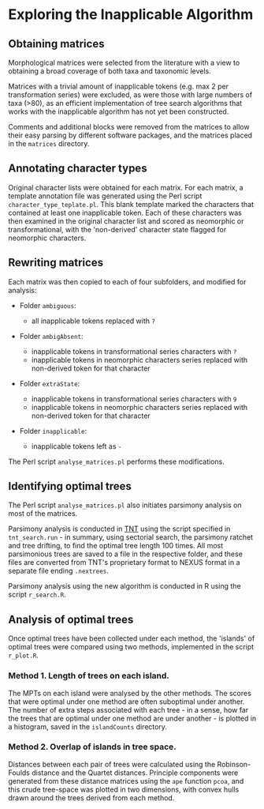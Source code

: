 # Exploring the Inapplicable Algorithm

## Obtaining matrices

Morphological matrices were selected from the literature with a view to obtaining a broad coverage
of both taxa and taxonomic levels.

Matrices with a trivial amount of inapplicable tokens (e.g. max 2 per transformation series)
were excluded, as were those with large numbers of taxa (>80), as an efficient implementation
of tree search algorithms that works with the inapplicable algorithm has not yet been constructed.

Comments and additional blocks were removed from the matrices to allow their easy parsing by
different software packages, and the matrices placed in the `matrices` directory.

## Annotating character types

Original character lists were obtained for each matrix.  For each matrix, a template annotation
file was generated using the Perl script `character_type_teplate.pl`.  This blank template
marked the characters that contained at least one inapplicable token.  Each of these characters
was then examined in the original character list and scored as neomorphic or transformational,
with the 'non-derived' character state flagged for neomorphic characters.

## Rewriting matrices

Each matrix was then copied to each of four subfolders, and modified for analysis:

- Folder `ambiguous`:
  *  all inapplicable tokens replaced with `?`

- Folder `ambigAbsent`: 
  * inapplicable tokens in transformational series characters with `?`
  * inapplicable tokens in neomorphic characters series replaced with non-derived token
      for that character
    
    
- Folder `extraState`: 
  * inapplicable tokens in transformational series characters with `9`
  * inapplicable tokens in neomorphic characters series replaced with non-derived token
      for that character
    
    
- Folder `inapplicable`: 
  * inapplicable tokens left as `-`
    
The Perl script `analyse_matrices.pl` performs these modifications.

## Identifying optimal trees

The Perl script `analyse_matrices.pl` also initiates parsimony analysis on most of the matrices.

Parsimony analysis is conducted in [TNT](http://www.lillo.org.ar/phylogeny/tnt/) using the 
script specified in `tnt_search.run` - in summary, using sectorial search,
the parsimony ratchet and tree drifting, to find the optimal tree length 100 times.  All
most parsimonious trees are saved to a file in the respective folder, and these files are 
converted from TNT's proprietary format to NEXUS format in a separate file ending `.nextrees`.

Parsimony analysis using the new algorithm is conducted in R using the script `r_search.R`.

## Analysis of optimal trees

Once optimal trees have been collected under each method, the 'islands' of optimal trees were
compared using two methods, implemented in the script `r_plot.R`.

### Method 1. Length of trees on each island.

The MPTs on each island were analysed by the other methods.  The scores that were optimal under
one method are often suboptimal under another.  The number of extra steps associated with each
tree - in a sense, how far the trees that are optimal under one method are under another - is
plotted in a histogram, saved in the `islandCounts` directory.

### Method 2. Overlap of islands in tree space.

Distances between each pair of trees were calculated using the Robinson-Foulds distance and the
Quartet distances.  Principle components were generated from these distance matrices using the 
`ape` function `pcoa`, and this crude tree-space was plotted in two dimensions, with convex
hulls drawn around the trees derived from each method.





